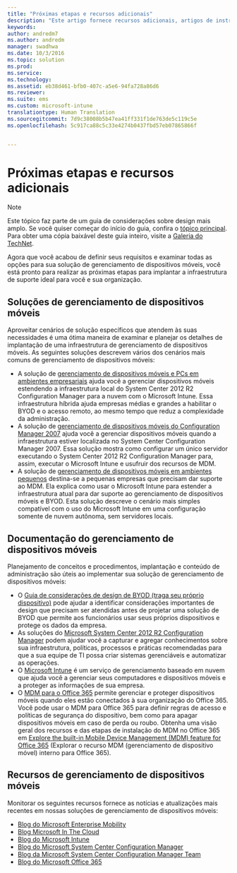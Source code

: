 ```yaml
---
title: "Próximas etapas e recursos adicionais"
description: "Este artigo fornece recursos adicionais, artigos de instruções para implantar e dar suporte a soluções de gerenciamento de dispositivo móvel da Microsoft no Enterprise Mobility + Security."
keywords: 
author: andredm7
ms.author: andredm
manager: swadhwa
ms.date: 10/3/2016
ms.topic: solution
ms.prod: 
ms.service: 
ms.technology: 
ms.assetid: eb38d461-bfb0-407c-a5e6-94fa728a86d6
ms.reviewer: 
ms.suite: ems
ms.custom: microsoft-intune
translationtype: Human Translation
ms.sourcegitcommit: 7d9c38008b5b47ea41ff331f1de763de5c119c5e
ms.openlocfilehash: 5c917ca88c5c33e4274b0437fbd57eb07865866f


---
```


# <a name="next-steps-and-additional-resources"></a>Próximas etapas e recursos adicionais

>[!NOTE]
>Este tópico faz parte de um guia de considerações sobre design mais amplo. Se você quiser começar do início do guia, confira o [tópico principal](mdm-design-considerations-guide.md). Para obter uma cópia baixável deste guia inteiro, visite a [Galeria do TechNet](https://gallery.technet.microsoft.com/Mobile-Device-Management-7d401582).

Agora que você acabou de definir seus requisitos e examinar todas as opções para sua solução de gerenciamento de dispositivos móveis, você está pronto para realizar as próximas etapas para implantar a infraestrutura de suporte ideal para você e sua organização.

## <a name="mobile-device-management-solutions"></a>Soluções de gerenciamento de dispositivos móveis 

Aproveitar cenários de solução específicos que atendem às suas necessidades é uma ótima maneira de examinar e planejar os detalhes de implantação de uma infraestrutura de gerenciamento de dispositivos móveis. As seguintes soluções descrevem vários dos cenários mais comuns de gerenciamento de dispositivos móveis: 

- A solução de [gerenciamento de dispositivos móveis e PCs em ambientes empresariais](https://technet.microsoft.com/library/dn582037.aspx) ajuda você a gerenciar dispositivos móveis estendendo a infraestrutura local do System Center 2012 R2 Configuration Manager para a nuvem com o Microsoft Intune. Essa infraestrutura híbrida ajuda empresas médias e grandes a habilitar o BYOD e o acesso remoto, ao mesmo tempo que reduz a complexidade da administração. 
- A solução de [gerenciamento de dispositivos móveis do Configuration Manager 2007](https://technet.microsoft.com/library/dn508400.aspx) ajuda você a gerenciar dispositivos móveis quando a infraestrutura estiver localizada no System Center Configuration Manager 2007. Essa solução mostra como configurar um único servidor executando o System Center 2012 R2 Configuration Manager para, assim, executar o Microsoft Intune e usufruir dos recursos de MDM.
- A solução de [gerenciamento de dispositivos móveis em ambientes pequenos](https://technet.microsoft.com/library/dn715906.aspx) destina-se a pequenas empresas que precisam dar suporte ao MDM. Ela explica como usar o Microsoft Intune para estender a infraestrutura atual para dar suporte ao gerenciamento de dispositivos móveis e BYOD. Esta solução descreve o cenário mais simples compatível com o uso do Microsoft Intune em uma configuração somente de nuvem autônoma, sem servidores locais.
        
## <a name="mobile-device-management-documentation"></a>Documentação do gerenciamento de dispositivos móveis

Planejamento de conceitos e procedimentos, implantação e conteúdo de administração são úteis ao implementar sua solução de gerenciamento de dispositivos móveis:

- O [Guia de considerações de design de BYOD (traga seu próprio dispositivo)](./BYOD-design-considerations-guide.md) pode ajudar a identificar considerações importantes de design que precisam ser atendidas antes de projetar uma solução de BYOD que permite aos funcionários usar seus próprios dispositivos e protege os dados da empresa.
- As soluções do [Microsoft System Center 2012 R2 Configuration Manager](https://technet.microsoft.com/library/cc507089.aspx) podem ajudar você a capturar e agregar conhecimentos sobre sua infraestrutura, políticas, processos e práticas recomendadas para que a sua equipe de TI possa criar sistemas gerenciáveis e automatizar as operações.
- O [Microsoft Intune](/Intune/) é um serviço de gerenciamento baseado em nuvem que ajuda você a gerenciar seus computadores e dispositivos móveis e a proteger as informações de sua empresa.
- O [MDM para o Office 365](https://technet.microsoft.com/library/ms.o365.cc.devicepolicy.aspx) permite gerenciar e proteger dispositivos móveis quando eles estão conectados à sua organização do Office 365. Você pode usar o MDM para Office 365 para definir regras de acesso e políticas de segurança do dispositivo, bem como para apagar dispositivos móveis em caso de perda ou roubo. Obtenha uma visão geral dos recursos e das etapas de instalação do MDM no Office 365 em [Explore the built-in Mobile Device Management (MDM) feature for Office 365](https://blogs.office.com/2015/07/21/explore-the-built-in-mobile-device-management-mdm-feature-for-office-365/) (Explorar o recurso MDM (gerenciamento de dispositivo móvel) interno para Office 365).

## <a name="mobile-device-management-resources"></a>Recursos de gerenciamento de dispositivos móveis

Monitorar os seguintes recursos fornece as notícias e atualizações mais recentes em nossas soluções de gerenciamento de dispositivos móveis:

- [Blog do Microsoft Enterprise Mobility](http://blogs.technet.com/b/enterprisemobility/)
- [Blog Microsoft In The Cloud](http://blogs.technet.com/b/in_the_cloud/)
- [Blog do Microsoft Intune](http://blogs.technet.com/b/microsoftintune/)
- [Blog do Microsoft System Center Configuration Manager](http://blogs.technet.com/b/configurationmgr/)
- [Blog da Microsoft System Center Configuration Manager Team](http://blogs.technet.com/b/configmgrteam/)
- [Blog do Microsoft Office 365](http://blogs.office.com/office365forbusiness/)



<!--HONumber=Nov16_HO4-->


